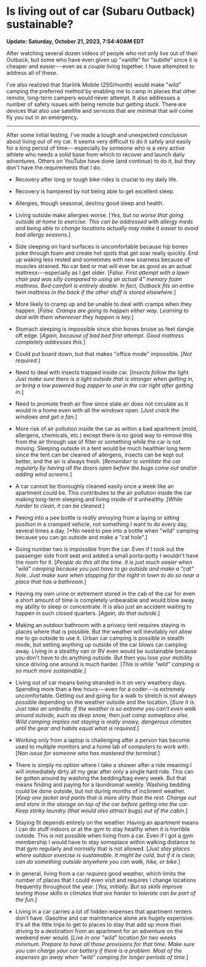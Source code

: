 # Is living out of car (Subaru Outback) sustainable?

**Update: Saturday, October 21, 2023, 7:54:40AM EDT**

After watching several dozen videos of people who not only live out of their Outback, but some who have even given up "vanlife" for "sublife" since it is cheaper and easier---even as a *couple* living together. I have attempted to address all of these.

I've also realized that Starlink Mobile (250/month) would make "wild" camping the preferred method by enabling me to camp in places that other remote, long-term campers would never attempt. It also addresses a number of safety issues with being remote but getting stuck. There are devices that also use satellite and services that are minimal that will come fly you out in an emergency.

----

After some initial testing, I've made a tough and unexpected conclusion about living out of my car. It seems very difficult to do it safely and easily for a long period of time---especially by someone who is a very active athlete who needs a solid base from which to recover and launch daily adventures. Others on YouTube have done (and continue) to do it, but they don't have the requirements that I do.

* Recovery after long or tough bike rides is crucial to my daily life.

* Recovery is hampered by not being able to get excellent sleep.

* Allergies, though seasonal, destroy good sleep and health.

* Living outside make allergies worse. [*Yes, but no worse that going outside at home to exercise. This can be addressed with allergy meds and being able to change locations actually may make it easier to avoid bad allergy seasons.*]

* Side sleeping on hard surfaces is uncomfortable because hip bones poke through foam and create hot spots that get soar really quickly. End up waking less rested and sometimes with new soarness because of muscles strained. No car bed or mat will ever be as good as an actual mattress---especially as I get older. [*False. First attempt with a lawn chair pad was silly compared to using an actual 4" memory foam mattress. Bed comfort is entirely doable. In fact, Outback fits an entire twin mattress in the back if the other stuff is stored elsewhere.*]

* More likely to cramp up and be unable to deal with cramps when they happen. [*False. Cramps are going to happen either way. Learning to deal with them whereever they happen is key.*]

* Stomach sleeping is impossible since shin bones bruise as feet dangle off edge. [*Again, because of bad bed first attempt. Good mattress completely addresses this.*]

* Could put board down, but that makes "office mode" impossible. [*Not required.*]

* Need to deal with insects trapped inside car. [*Insects follow the light. Just make sure there is a light outside that is stronger when getting in, or bring a low powered bug zapper to use in the car right after getting in.*]

* Need to promote fresh air flow since stale air does not circulate as it would in a home even with all the windows open. [*Just crack the windows and get a fan.*]

* More risk of air pollution inside the car as within a bad apartment (mold, allergens, chemicals, etc.) except there is no good way to remove this from the air through use of filter or something while the car is not moving. Sleeping outside in a tent would be much healthier long term since the tent can be cleaned of allergens, insects can be kept out better, and the air is always fresh. [*Remember to ventilate the car regularly by having all the doors open before the bugs come out and/or adding wind screens.*]

* A car cannot be thoroughly cleaned easily once a week like an apartment could be. This contributes to the air pollution inside the car making long-term sleeping and living inside of it unhealthy. [*While harder to clean, it can be cleaned.*]

* Peeing into a pee bottle is *really* annoying from a laying or sitting position in a cramped vehicle, not something I want to do every day, several times a day. [*No need to pee into a bottle when "wild" camping because you can go outside and make a "cat hole".]

* Going number two is impossible from the car. Even if I took out the passenger side front seat and added a small porta-potty I wouldn't have the room for it. [*People do this all the time. It is just much easier when "wild" camping because you just have to go outside and make a "cat" hole. Just make sure when stopping for the night in town to do so near a place that has a bathroom.*]

* Having my own urine or extrement stored in the cab of the car for even a short amount of time is completely unbearable and would blow away my ability to sleep or concentrate. It is also just an accident waiting to happen in such closed quarters. [*Again, do that outside.*]

* Making an outdoor bathroom with a privacy tent requires staying in places where that is possible. But the weather will inevitably not allow me to go outside to use it. Urban car camping is possible in stealth mode, but setting anything up outside of the car blows car camping away. Living in a stealthy van or RV even would be sustainable because you don't have to do anything outside. But then you lose your mobility since driving one around is much harder. [*This is while "wild" camping is so much more sustainable.*]

* Living out of car means being stranded in it on very weathery days. Spending more than a few hours---even for a coder---is extremely uncomfortable. Getting out and going for a walk to stretch is not always possible depending on the weather outside and the location. [*Sure it is. Just take an umbrella. If the weather is so extreme you can't even walk around outside, such as deep snow, then just camp someplace else. Wild camping implies not staying is really snowy, dangerous climates until the gear and habits equal what is required.*]

* Working only from a laptop is challenging after a person has become used to multiple monitors and a home lab of computers to work with. [*Non issue for someone who has mastered the terminal.*]

* There is simply no option where I take a shower after a ride meaning I will immediately dirty all my gear after only a single hard ride.  This can be gotten around by washing the bedding/bag every week. But that means finding and paying for a laundromat weekly. Washing bedding could be done outside, but not during months of incliment weather. [*Keep one jacket and pants that is more dirty than the rest. Change out and store in the storage on top of the car before getting into the car. Keep stinky laundry (that would also attract bugs) out of the cabin.*]

* Staying fit depends entirely on the weather. Having an apartment means I can do stuff indoors or at the gym to stay healthy when it is horrible outside. This is not possible when living from a car. Even if I got a gym membership I would have to stay someplace within walking distance to that gym regularly and normally that is not allowed. [*Just stay places where outdoor exercise is sustainable. It might be cold, but if it is clear, can do something outside anywhere you can walk, hike, or bike.*]

* In general, living from a car *requires* good weather, which limits the number of places that I could even visit and requires I change locations frequently throughout the year. [*Yes, initially. But as skills improve testing those skills in climates that are harder to tolerate can be part of the fun.*]

* Living in a car carries a lot of hidden expenses that apartment renters don't have. Gasoline and car maintenance alone are hugely expensive. It's all the little trips to get to places to stay that add up more than driving to a destination from an apartment for an adventure on the weekend ever would. [*Live in one "wild" location for two weeks minimum. Prepare to have all those provisions for that time. Make sure you can charge your car battery if there is a problem. Most of the expenses go away when "wild" camping for longer periods of time.*]


